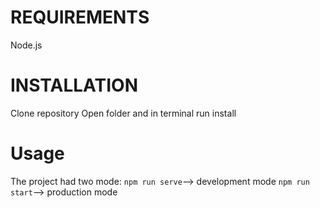 # REQUIREMENTS
Node.js
# INSTALLATION
Clone repository
Open folder and in terminal run install
# Usage
The project had two mode:
```npm run serve```--> development mode
```npm run start```--> production mode

